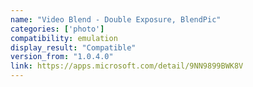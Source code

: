 ```yaml
---
name: "Video Blend - Double Exposure, BlendPic"
categories: ['photo']
compatibility: emulation
display_result: "Compatible"
version_from: "1.0.4.0"
link: https://apps.microsoft.com/detail/9NN9899BWK8V
---
```

